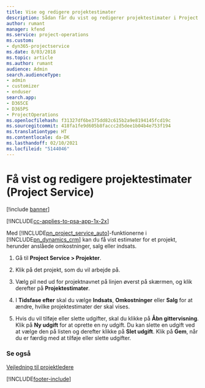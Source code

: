 ```yaml
---
title: Vise og redigere projektestimater
description: Sådan får du vist og redigerer projektestimater i Project Service
author: rumant
manager: kfend
ms.service: project-operations
ms.custom:
- dyn365-projectservice
ms.date: 8/03/2018
ms.topic: article
ms.author: rumant
audience: Admin
search.audienceType:
- admin
- customizer
- enduser
search.app:
- D365CE
- D365PS
- ProjectOperations
ms.openlocfilehash: f31327df6be375dd82c615b2a9e8194145fcd19c
ms.sourcegitcommit: 418fa1fe9d605b8faccc2d5dee1b04b4e753f194
ms.translationtype: HT
ms.contentlocale: da-DK
ms.lasthandoff: 02/10/2021
ms.locfileid: "5144046"
---
```

# <a name="view-and-edit-project-estimates-project-service"></a>Få vist og redigere projektestimater (Project Service)

[!include [banner](../includes/psa-now-project-operations.md)]

[!INCLUDE[cc-applies-to-psa-app-1x-2x](../includes/cc-applies-to-psa-app-1x-2x.md)]

Med [!INCLUDE[pn_project_service_auto](../includes/pn-project-service-auto.md)]-funktionerne i [!INCLUDE[pn_dynamics_crm](../includes/pn-dynamics-crm.md)] kan du få vist estimater for et projekt, herunder anslåede omkostninger, salg eller indsats.  
  
1.  Gå til **Project Service > Projekter**.  
  
2.  Klik på det projekt, som du vil arbejde på.  
  
3.  Vælg pil ned ud for projektnavnet på linjen øverst på skærmen, og klik derefter på **Projektestimater**.  
  
4.  I **Tidsfase efter** skal du vælge **Indsats**, **Omkostninger** eller **Salg** for at ændre, hvilke projektestimater der skal vises.  
  
5.  Hvis du vil tilføje eller slette udgifter, skal du klikke på **Åbn gittervisning**. Klik på **Ny udgift** for at oprette en ny udgift. Du kan slette en udgift ved at vælge den på listen og derefter klikke på **Slet udgift**. Klik på **Gem**, når du er færdig med at tilføje eller slette udgifter.  
  
### <a name="see-also"></a>Se også  
 [Vejledning til projektledere](../psa/project-manager-guide.md)


[!INCLUDE[footer-include](../includes/footer-banner.md)]